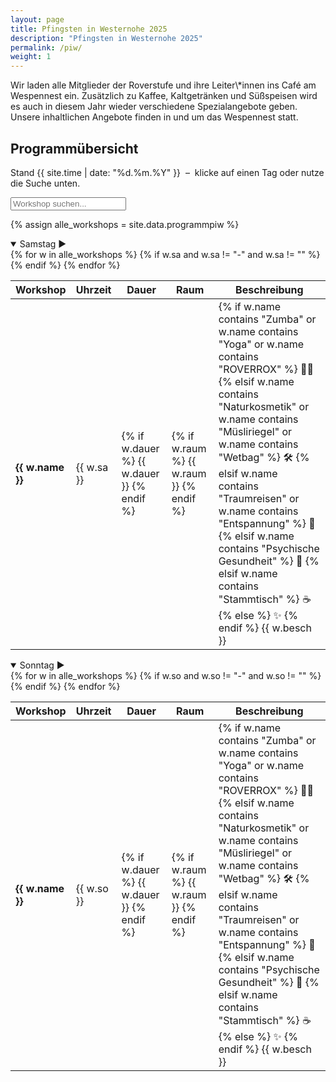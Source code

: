 ```yaml
---
layout: page
title: Pfingsten in Westernohe 2025
description: "Pfingsten in Westernohe 2025"
permalink: /piw/
weight: 1
---
```


<div class="alert alert-warning mb-5" role="alert">
  <p class="lead mb-0">
    Wir laden alle Mitglieder der Roverstufe und ihre Leiter\*innen ins Café am Wespennest ein. 
    Zusätzlich zu Kaffee, Kaltgetränken und Süßspeisen wird es auch in diesem Jahr wieder verschiedene Spezialangebote geben. 
    Unsere inhaltlichen Angebote finden in und um das Wespennest statt.
  </p>
</div>

<div class="container my-5">

<h2 class="text-center mb-4">Programm­übersicht</h2>
<p class="lead text-center">
  Stand {{ site.time | date: "%d.%m.%Y" }} &nbsp;–&nbsp;
  klicke auf einen Tag oder nutze die Suche unten.
</p>

<!-- Suchfeld + Reset-Button -->
<div class="my-4 text-center position-relative">
  <input id="workshopSearch" type="text" class="form-control w-50 mx-auto" placeholder="Workshop suchen...">
  <button id="resetSearch" type="button" class="reset-button position-absolute" style="top: 50%; right: 25%; transform: translateY(-50%); display: none;" aria-label="Reset">❌</button>
</div>
<div id="searchResults" class="list-group my-4" style="display: none;"></div>

{% assign alle_workshops = site.data.programmpiw %}

<!-- Samstag -->
<details class="mb-4" open>
  <summary class="h4 fw-bold cursor-pointer py-2 d-flex justify-content-between align-items-center">
    <span>Samstag</span>
    <span class="chevron-icon">▶️</span>
  </summary>

  <div class="table-responsive mt-3">
    <table class="table table-striped table-hover table-borderless">
      <thead class="d-none d-md-table-header-group">
        <tr>
          <th>Workshop</th>
          <th>Uhrzeit</th>
          <th>Dauer</th>
          <th>Raum</th>
          <th>Beschreibung</th>
        </tr>
      </thead>
      <tbody>
      {% for w in alle_workshops %}
        {% if w.sa and w.sa != "-" and w.sa != "" %}
        <tr class="d-block d-md-table-row border">
          <td data-label="Workshop"><strong>{{ w.name }}</strong></td>
          <td data-label="Uhrzeit">{{ w.sa }}</td>
          <td data-label="Dauer">
            {% if w.dauer %}
              <span class="badge bg-primary">{{ w.dauer }}</span>
            {% endif %}
          </td>
          <td data-label="Raum">
            {% if w.raum %}
              <span class="badge bg-secondary">{{ w.raum }}</span>
            {% endif %}
          </td>
          <td class="text-wrap" data-label="Beschreibung">
            {% if w.name contains "Zumba" or w.name contains "Yoga" or w.name contains "ROVERROX" %}
              <span class="emoji">🏃‍♂️</span>
            {% elsif w.name contains "Naturkosmetik" or w.name contains "Müsliriegel" or w.name contains "Wetbag" %}
              <span class="emoji">🛠️</span>
            {% elsif w.name contains "Traumreisen" or w.name contains "Entspannung" %}
              <span class="emoji">🌙</span>
            {% elsif w.name contains "Psychische Gesundheit" %}
              <span class="emoji">🧠</span>
            {% elsif w.name contains "Stammtisch" %}
              <span class="emoji">☕</span>
            {% else %}
              <span class="emoji">✨</span>
            {% endif %}
            {{ w.besch }}
          </td>
        </tr>
        {% endif %}
      {% endfor %}
      </tbody>
    </table>
  </div>
</details>

<!-- Sonntag -->
<details open>
  <summary class="h4 fw-bold cursor-pointer py-2 d-flex justify-content-between align-items-center">
    <span>Sonntag</span>
    <span class="chevron-icon">▶️</span>
  </summary>

  <div class="table-responsive mt-3">
    <table class="table table-striped table-hover table-borderless">
      <thead class="d-none d-md-table-header-group">
        <tr>
          <th>Workshop</th>
          <th>Uhrzeit</th>
          <th>Dauer</th>
          <th>Raum</th>
          <th>Beschreibung</th>
        </tr>
      </thead>
      <tbody>
      {% for w in alle_workshops %}
        {% if w.so and w.so != "-" and w.so != "" %}
        <tr class="d-block d-md-table-row border">
          <td data-label="Workshop"><strong>{{ w.name }}</strong></td>
          <td data-label="Uhrzeit">{{ w.so }}</td>
          <td data-label="Dauer">
            {% if w.dauer %}
              <span class="badge bg-primary">{{ w.dauer }}</span>
            {% endif %}
          </td>
          <td data-label="Raum">
            {% if w.raum %}
              <span class="badge bg-secondary">{{ w.raum }}</span>
            {% endif %}
          </td>
          <td class="text-wrap" data-label="Beschreibung">
            {% if w.name contains "Zumba" or w.name contains "Yoga" or w.name contains "ROVERROX" %}
              <span class="emoji">🏃‍♂️</span>
            {% elsif w.name contains "Naturkosmetik" or w.name contains "Müsliriegel" or w.name contains "Wetbag" %}
              <span class="emoji">🛠️</span>
            {% elsif w.name contains "Traumreisen" or w.name contains "Entspannung" %}
              <span class="emoji">🌙</span>
            {% elsif w.name contains "Psychische Gesundheit" %}
              <span class="emoji">🧠</span>
            {% elsif w.name contains "Stammtisch" %}
              <span class="emoji">☕</span>
            {% else %}
              <span class="emoji">✨</span>
            {% endif %}
            {{ w.besch }}
          </td>
        </tr>
        {% endif %}
      {% endfor %}
      </tbody>
    </table>
  </div>
</details>

</div>

<!-- Suche -->
<script>
document.addEventListener('DOMContentLoaded', function () {
  const input = document.getElementById('workshopSearch');
  const resetButton = document.getElementById('resetSearch');
  const searchResults = document.getElementById('searchResults');
  const allDetails = document.querySelectorAll('details');

  input.addEventListener('input', function () {
    const filter = input.value.toLowerCase();
    let matchCount = 0;

    // Trefferliste leeren
    searchResults.innerHTML = '';

    if (filter !== '') {
      resetButton.style.display = 'block';

      allDetails.forEach(detail => {
        detail.style.display = 'none'; // Tagesstruktur ausblenden

        const rows = detail.querySelectorAll('tbody tr');

        rows.forEach(row => {
          const textContent = row.innerText.toLowerCase();

          if (textContent.includes(filter)) {
            matchCount++;

            const workshopName = row.querySelector('[data-label="Workshop"] strong')?.innerText || 'Workshop';
            const time = row.querySelector('[data-label="Uhrzeit"]')?.innerText || '';
            const description = row.querySelector('[data-label="Beschreibung"]')?.innerText || '';

            // Icon und Farbe basierend auf Workshop-Namen bestimmen
            let emoji = '✨';
            let colorClass = 'card-default';

            if (workshopName.toLowerCase().includes('zumba') || workshopName.toLowerCase().includes('yoga') || workshopName.toLowerCase().includes('roverrox')) {
              emoji = '🏃‍♂️';
              colorClass = 'card-sport';
            } else if (workshopName.toLowerCase().includes('naturkosmetik') || workshopName.toLowerCase().includes('müsliriegel') || workshopName.toLowerCase().includes('wetbag')) {
              emoji = '🛠️';
              colorClass = 'card-creative';
            } else if (workshopName.toLowerCase().includes('traumreisen') || workshopName.toLowerCase().includes('entspannung')) {
              emoji = '🌙';
              colorClass = 'card-relax';
            } else if (workshopName.toLowerCase().includes('psychische gesundheit')) {
              emoji = '🧠';
              colorClass = 'card-health';
            } else if (workshopName.toLowerCase().includes('stammtisch')) {
              emoji = '☕';
              colorClass = 'card-coffee';
            }

            const resultItem = document.createElement('div');
            resultItem.className = `list-group-item ${colorClass}`;
            resultItem.innerHTML = `<div><span style="font-size: 1.5rem;">${emoji}</span> <strong>${workshopName}</strong></div><small>${time}</small><div>${description}</div>`;

            searchResults.appendChild(resultItem);
          }
        });
      });

      if (matchCount > 0) {
        searchResults.style.display = 'block';
      } else {
        searchResults.innerHTML = '<div class="list-group-item">Keine Treffer gefunden.</div>';
        searchResults.style.display = 'block';
      }
    } else {
      // Kein Filter eingegeben: alles wieder normal
      resetButton.style.display = 'none';
      searchResults.style.display = 'none';
      allDetails.forEach(detail => {
        detail.style.display = '';
        detail.open = true;
      });
    }
  });

  resetButton.addEventListener('click', function () {
    input.value = '';
    input.dispatchEvent(new Event('input'));
    resetButton.classList.add('reset-glow');
    setTimeout(() => resetButton.classList.remove('reset-glow'), 500);
  });
});
</script>